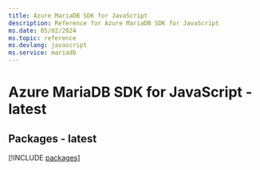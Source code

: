 ```yaml
---
title: Azure MariaDB SDK for JavaScript
description: Reference for Azure MariaDB SDK for JavaScript
ms.date: 05/02/2024
ms.topic: reference
ms.devlang: javascript
ms.service: mariadb
---
```

# Azure MariaDB SDK for JavaScript - latest
## Packages - latest
[!INCLUDE [packages](mariadb-index.md)]